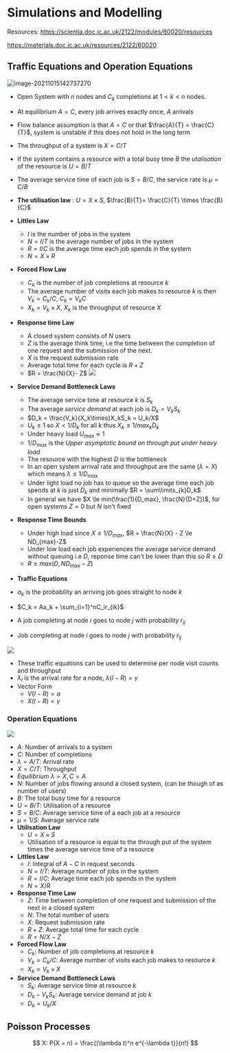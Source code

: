 # Simulations and Modelling

Resources: https://scientia.doc.ic.ac.uk/2122/modules/60020/resources

https://materials.doc.ic.ac.uk/resources/2122/60020

## Traffic Equations and Operation Equations

![image-20211015142737270](./Notes.assets/image-20211015142737270.png)

- Open System with $n$ nodes and $C_k$ completions at $1<k<n$ nodes.
- At equilibrium $A = C$, every job arrives exactly once, $A$ arrivals
- Flow balance assumption is that $A = C$ or that $\frac{A}{T} = \frac{C}{T}$, system is unstable if this does not hold in the long term
- The throughput of a system is $X = C/T$
- If the system contains a resource with a total busy time $B$ the *utalisation* of the resource is $U = B/T$
- The average service time of each job is $S = B/C$, the service rate is $\mu = C/B$
- **The utilisation law** : $U = X \times S$, $\frac{B}{T}= \frac{C}{T} \times \frac{B}{C}$
- **Littles Law**
	- $I$ is the number of jobs in the system
	- $N = I/T$ is the average number of jobs in the system
	- $R = I/C$ is the average time each job spends in the system
	- $N = X \times R$

- **Forced Flow Law** 
	- $C_k$ is the number of job completions at resource $k$
	- The average number of visits each job makes to resource $k$ is then $V_k = C_k/C$, $C_k = V_kC$
	-  $X_k = V_k \times X$, $X_k$ is the throughput of resource $X$
- **Response time Law**
	- A closed system consists of $N$ users
	- $Z$ is the average think time, i.e the time between the completion of one request and the submission of the next.
	- $X$ is the request submission rate
	- Average total time for each cycle is $R+Z$
	- $R = \frac{N}{X}- Z$
	![](Notes.assets/Pasted%20image%2020211030210803.png)
- **Service Demand Bottleneck Laws**
	- The average service time at resource $k$ is $S_k$
	- The average *service demand* at each job is $D_k=V_kS_k$
	- $D_k = \frac{V_k}{X_k\times}X_kS_k = U_k/X$
	- $U_k \le 1$ so $X<1/D_k$ for all $k$ thus $X_k\le 1/max_kD_k$
	- Under heavy load $U_{max} \approx 1$
	- $1/D_{max}$ is the *Upper asymptotic bound on through put under heavy load*
	- The resource with the highest $D$ is the bottleneck
	- In an open system arrival rate and throughput are the same ($\lambda = X$) which means $\lambda \le 1/D_{max}$
	- Under light load no job has to queue so the average time each job spends at $k$ is just $D_k$ and minimally $R = \sum\limits_{k}D_k$
	- In general we have $X \le min(\frac{1}{D_max}, \frac{N}{D+Z})$, for open systems $Z = 0$ but $N$ isn't fixed
- **Response Time Bounds**
	- Under high load since $X \le 1/D_{max}$, $R = \frac{N}{X} - Z \le ND_{max}-Z$ 
	- Under low load each job experiences the average service demand without queuing i.e $D$, reponse time can't be lower than this so $R \ge D$
	- $R \ge max(D,ND_{max} - Z)$
- **Traffic Equations**
- $a_k$ is the probability an arriving job goes straight to node $k$
- $C_k = Aa_k + \sum_{i=1}^nC_ir_{ik}$
- A job completing at node $i$ goes to node $j$ with probability $r_{ij}$
- Job completing at node $i$ goes to node $j$ with probability $r_{ij}$

![](Notes.assets/Pasted%20image%2020211104113531.png)

- These traffic equations can be used to determine per node visit counts and throughput 
- $\lambda_i$ is the arrival rate for a node, $\lambda(I-R)=\gamma$
- Vector Form
	- $V(I-R) = a$
	- $X(I-R) = \gamma$
### Operation Equations
![](Notes.assets/Pasted%20image%2020211030210951.png)
- $A$: Number of arrivals to a system
- $C$: Number of completions
- $\lambda = A/T$: Arrival rate
- $X = C/T$: Throughput
- *Equilibrium* $\lambda = X, C = A$
- $N$: Number of jobs flowing around a closed system, (can be though of as number of users)
- $B$: The total busy time for a resource
- $U = B/T$: Utilisation of a resource
- $S = B/C$: Average service time of a each job at a resource
- $\mu = 1/S$: Average service rate
- **Utilisation Law**
	- $U = X \times S$
	- Utilisation of a resource is equal to the through put of the system times the average service time of a resource
- **Littles Law**
	- $I$: Integral of $A - C$ in request seconds
	- $N = I/T$: Average number of jobs in the system
	- $R = I/C$: Average time each job spends in the system
	- $N = X/R$
- **Response Time Law**
	- $Z$: Time between completion of one request and submission of the next in a closed system
	- $N$: The total number of users
	- $X$: Request submission rate
	- $R+Z$: Average total time for each cycle
	- $R = N/X-Z$
- **Forced Flow Law**
	- $C_k$: Number of job completions at resource $k$
	- $V_k = C_k/C$: Average number of visits each job makes to resource $k$
	- $X_k = V_k \times X$
- **Service Demand Bottleneck Laws**
	- $S_k$: Average service time at resource $k$
	- $D_k - V_kS_k$: Average service demand at job $k$
	- $D_k = U_k/X$

## Poisson Processes 

$$
X: P(X = n) = \frac{(\lambda t)^n e^{-\lambda t}}{n!}
$$
